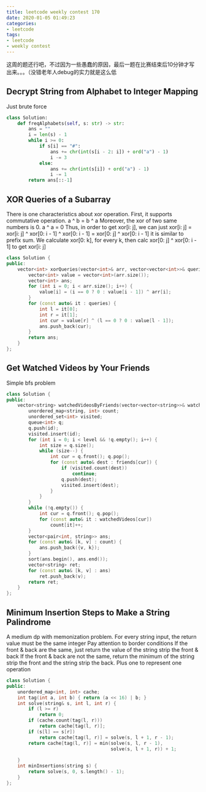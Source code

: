 ```yaml
---
title: leetcode weekly contest 170
date: 2020-01-05 01:49:23
categories:
- leetcode
tags:
- leetcode
- weekly contest
---
```


这周的题还行吧，不过因为一些愚蠢的原因，最后一题在比赛结束后10分钟才写出来。。。（没错老年人debug的实力就是这么低

<!--more-->

## Decrypt String from Alphabet to Integer Mapping

Just brute force

```python
class Solution:
    def freqAlphabets(self, s: str) -> str:
        ans = ""
        i = len(s) - 1
        while i >= 0:
            if s[i] == "#":
                ans += chr(int(s[i - 2: i]) + ord("a") - 1)
                i -= 3
            else:
                ans += chr(int(s[i]) + ord("a") - 1)
                i -= 1
        return ans[::-1]
```

## XOR Queries of a Subarray

There is one characteristics about xor operation. First, it supports commutative operation. a ^ b = b ^ a
Moreover, the xor of two same numbers is 0. a ^ a = 0
Thus, in order to get xor[i: j], we can just
    xor[i: j]
  = xor[i: j] ^ xor[0: i - 1] ^ xor[0: i - 1]
  = xor[0: j] ^ xor[0: i - 1]
it is similar to prefix sum. We calculate xor[0: k], for every k, then calc xor[0: j] ^ xor[0: i - 1] to get xor[i: j]

```c++
class Solution {
public:
    vector<int> xorQueries(vector<int>& arr, vector<vector<int>>& queries) {
        vector<int> value = vector<int>(arr.size());
        vector<int> ans;
        for (int i = 0; i < arr.size(); i++) {
            value[i] = (i == 0 ? 0 : value[i - 1]) ^ arr[i];
        }
        for (const auto& it : queries) {
            int l = it[0];
            int r = it[1];
            int cur = value[r] ^ (l == 0 ? 0 : value[l - 1]);
            ans.push_back(cur);
        }
        return ans;
    }
};
```

## Get Watched Videos by Your Friends

Simple bfs problem

```c++
class Solution {
public:
    vector<string> watchedVideosByFriends(vector<vector<string>>& watchedVideos, vector<vector<int>>& friends, int id, int level) {
        unordered_map<string, int> count;
        unordered_set<int> visited;
        queue<int> q;
        q.push(id);
        visited.insert(id);
        for (int i = 0; i < level && !q.empty(); i++) {
            int size = q.size();
            while (size--) {
                int cur = q.front(); q.pop();
                for (const auto& dest : friends[cur]) {
                    if (visited.count(dest))
                        continue;
                    q.push(dest);
                    visited.insert(dest);
                }
            }
        }
        while (!q.empty()) {
            int cur = q.front(); q.pop();
            for (const auto& it : watchedVideos[cur])
                count[it]++;
        }
        vector<pair<int, string>> ans;
        for (const auto& [k, v] : count) {
            ans.push_back({v, k});
        }
        sort(ans.begin(), ans.end());
        vector<string> ret;
        for (const auto& [k, v] : ans)
            ret.push_back(v);
        return ret;
    }
};
```

## Minimum Insertion Steps to Make a String Palindrome

A medium dp with memonization problem. For every string input, the return value must be the same integer
Pay attention to border conditions
If the front & back are the same, just return the value of the string strip the front & back
If the front & back are not the same, return the minimum of the string strip the front and the string strip the back. Plus one to represent one operation

```c++
class Solution {
public:
    unordered_map<int, int> cache;
    int tag(int a, int b) { return (a << 16) | b; }
    int solve(string& s, int l, int r) {
        if (l >= r)
            return 0;
        if (cache.count(tag(l, r)))
            return cache[tag(l, r)];
        if (s[l] == s[r])
            return cache[tag(l, r)] = solve(s, l + 1, r - 1);
        return cache[tag(l, r)] = min(solve(s, l, r - 1),
                                      solve(s, l + 1, r)) + 1;
        
    }
    int minInsertions(string s) {
        return solve(s, 0, s.length() - 1);
    }
};
```